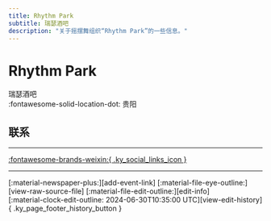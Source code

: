 ```yaml
---
title: Rhythm Park
subtitle: 瑞瑟酒吧
description: "关于摇摆舞组织“Rhythm Park”的一些信息。"
---
```


# Rhythm Park

瑞瑟酒吧  
:fontawesome-solid-location-dot: 贵阳  


## 联系


---

 [:fontawesome-brands-weixin:{ .ky_social_links_icon }](# "RHYTHM 瑞瑟酒吧")

---

<div class="ky_page_footer" markdown>
<div class="ky_page_footer_trailing" markdown="span">
[:material-newspaper-plus:][add-event-link]
[:material-file-eye-outline:][view-raw-source-file]
[:material-file-edit-outline:][edit-info]
</div>
<div class="ky_page_footer_leading" markdown="span">
[:material-clock-edit-outline: 2024-06-30T10:35:00 UTC][view-edit-history]{ .ky_page_footer_history_button }
</div>
</div>

[add-event-link]: https://github.com/swingdance/events/issues/new?assignees=&labels=add+event&projects=&template=02-add_entity.yml&title=%5Bzh_CN%5D%20Add%20Event%3A%20%3CName%3E&region=zh_CN&province=Guizhou&city=Guiyang&org_id=rhythm-park "添加活动"
[view-raw-source-file]: https://github.com/swingdance/orgs/blob/main/zh_CN/rhythm-park.json "查看原始源文件"
[edit-info]: https://github.com/swingdance/orgs/issues/new?assignees=&labels=update+org&projects=&template=03-update_entity.yml&title=%5Bzh_CN%5D%20Update%20Org%3A%20Rhythm%20Park&region=zh_CN&id=rhythm-park&name=Rhythm%20Park "编辑信息"

[view-edit-history]: https://github.com/swingdance/orgs/commits/main/zh_CN/rhythm-park.json "查看编辑历史"
